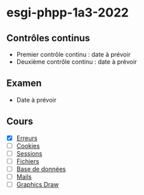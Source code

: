 # esgi-phpp-1a3-2022

## Contrôles continus

- Premier contrôle continu : date à prévoir
- Deuxième contrôle continu : date à prévoir

## Examen

- Date à prévoir

## Cours

- [X] [Erreurs](./erreurs)
- [ ] [Cookies](./cookies)
- [ ] [Sessions](./sessions)
- [ ] [Fichiers](./fichiers)
- [ ] [Base de données](./base-de-donnees)
- [ ] [Mails](./mails)
- [ ] [Graphics Draw](./grahpics-draw)
